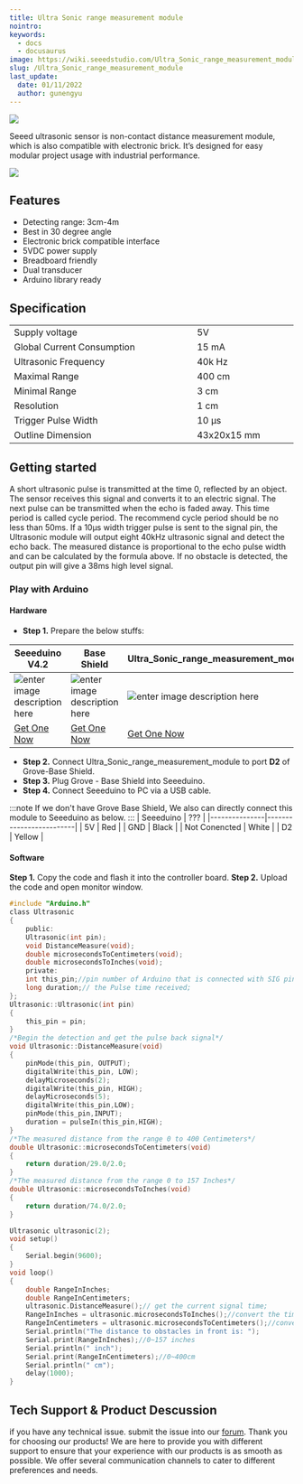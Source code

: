 ```yaml
---
title: Ultra Sonic range measurement module
nointro:
keywords:
  - docs
  - docusaurus
image: https://wiki.seeedstudio.com/Ultra_Sonic_range_measurement_module/
slug: /Ultra_Sonic_range_measurement_module
last_update:
  date: 01/11/2022
  author: gunengyu
---
```

![](https://files.seeedstudio.com/wiki/Ultra_Sonic_range_measurement_module/img/front.jpg)

Seeed ultrasonic sensor is non-contact distance measurement module, which is also compatible with electronic brick.
It’s designed for easy modular project
usage with industrial performance.

[![](https://files.seeedstudio.com/wiki/common/Get_One_Now_Banner.png)](https://www.seeedstudio.com/ultra-sonic-range-measurement-module-p-626.html?cPath=144_149)

##   Features

*   Detecting range: 3cm-4m
*   Best in 30 degree angle
*   Electronic brick compatible interface
*   5VDC power supply
*   Breadboard friendly
*   Dual transducer
*   Arduino library ready

##   Specification

<table>
<tr>
<td width="400px"> Supply voltage
</td>
<td width="200px"> 5V
</td></tr>
<tr>
<td> Global Current Consumption
</td>
<td> 15 mA
</td></tr>
<tr>
<td>Ultrasonic Frequency
</td>
<td> 40k Hz
</td></tr>
<tr>
<td> Maximal Range
</td>
<td> 400 cm
</td></tr>
<tr>
<td> Minimal Range
</td>
<td> 3 cm
</td></tr>
<tr>
<td> Resolution
</td>
<td> 1 cm
</td></tr>
<tr>
<td> Trigger Pulse Width
</td>
<td> 10 μs
</td></tr>
<tr>
<td> Outline Dimension
</td>
<td> 43x20x15 mm
</td></tr></table>

## Getting started


A short ultrasonic pulse is transmitted at the time 0, reflected by an object. The sensor receives this signal and converts it to an electric signal. The next pulse can be transmitted when the echo is faded away. This time period is called cycle period. The recommend cycle period should be no less than 50ms. If a 10μs width trigger pulse is sent to the signal pin, the Ultrasonic module will output eight 40kHz ultrasonic signal and detect the echo back. The measured distance is proportional to the echo pulse width and can be calculated by the formula above. If no obstacle is detected, the output pin will give a 38ms high level signal.

### Play with Arduino

#### Hardware

- **Step 1.** Prepare the below stuffs:

| Seeeduino V4.2 | Base Shield| Ultra_Sonic_range_measurement_module |
|--------------|-------------|-----------------|
|![enter image description here](https://files.seeedstudio.com/wiki/wiki_english/docs/images/seeeduino_v4.2.jpg)|![enter image description here](https://files.seeedstudio.com/wiki/wiki_english/docs/images/base_shield.jpg)|![enter image description here](https://files.seeedstudio.com/wiki/Ultra_Sonic_range_measurement_module/img/45d_small.jpg)|
|[Get One Now](https://www.seeedstudio.com/Seeeduino-V4.2-p-2517.html)|[Get One Now](https://www.seeedstudio.com/Base-Shield-V2-p-1378.html)|[Get One Now](https://www.seeedstudio.com/ultra-sonic-range-measurement-module-p-626.html?cPath=144_149)|

- **Step 2.** Connect  Ultra_Sonic_range_measurement_module to port **D2** of Grove-Base Shield.
- **Step 3.** Plug Grove - Base Shield into Seeeduino.
- **Step 4.** Connect Seeeduino to PC via a USB cable.

:::note
	If we don't have Grove Base Shield, We also can directly connect this module to Seeeduino as below.
:::
| Seeeduino       |  ??? |
|---------------|-------------------------|
| 5V           | Red                     |
| GND           | Black                   |
| Not Conencted | White                   |
| D2            | Yellow                  |

#### Software

**Step 1.** Copy the code and flash it into the controller board.
**Step 2.**  Upload the code and open monitor window.

```C
#include "Arduino.h"
class Ultrasonic
{
    public:
    Ultrasonic(int pin);
    void DistanceMeasure(void);
    double microsecondsToCentimeters(void);
    double microsecondsToInches(void);
    private:
    int this_pin;//pin number of Arduino that is connected with SIG pin of Ultrasonic Ranger.
    long duration;// the Pulse time received;
};
Ultrasonic::Ultrasonic(int pin)
{
    this_pin = pin;
}
/*Begin the detection and get the pulse back signal*/
void Ultrasonic::DistanceMeasure(void)
{
    pinMode(this_pin, OUTPUT);
    digitalWrite(this_pin, LOW);
    delayMicroseconds(2);
    digitalWrite(this_pin, HIGH);
    delayMicroseconds(5);
    digitalWrite(this_pin,LOW);
    pinMode(this_pin,INPUT);
    duration = pulseIn(this_pin,HIGH);
}
/*The measured distance from the range 0 to 400 Centimeters*/
double Ultrasonic::microsecondsToCentimeters(void)
{
    return duration/29.0/2.0;
}
/*The measured distance from the range 0 to 157 Inches*/
double Ultrasonic::microsecondsToInches(void)
{
    return duration/74.0/2.0;
}

Ultrasonic ultrasonic(2);
void setup()
{
    Serial.begin(9600);
}
void loop()
{
    double RangeInInches;
    double RangeInCentimeters;
    ultrasonic.DistanceMeasure();// get the current signal time;
    RangeInInches = ultrasonic.microsecondsToInches();//convert the time to inches;
    RangeInCentimeters = ultrasonic.microsecondsToCentimeters();//convert the time to centimeters
    Serial.println("The distance to obstacles in front is: ");
    Serial.print(RangeInInches);//0~157 inches
    Serial.println(" inch");
    Serial.print(RangeInCentimeters);//0~400cm
    Serial.println(" cm");
    delay(1000);
}
```

## Tech Support & Product Descussion
 if you have any technical issue.  submit the issue into our [forum](http://forum.seeedstudio.com/). 
Thank you for choosing our products! We are here to provide you with different support to ensure that your experience with our products is as smooth as possible. We offer several communication channels to cater to different preferences and needs.

<div class="button_tech_support_container">
<a href="https://forum.seeedstudio.com/" class="button_forum"></a> 
<a href="https://www.seeedstudio.com/contacts" class="button_email"></a>
</div>

<div class="button_tech_support_container">
<a href="https://discord.gg/eWkprNDMU7" class="button_discord"></a> 
<a href="https://github.com/Seeed-Studio/wiki-documents/discussions/69" class="button_discussion"></a>
</div>